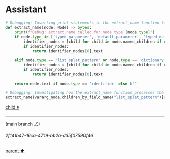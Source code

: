 # Assistant

```python
# Debugging: Inserting print statements in the extract_name function to understand its behavior
def extract_name(node: Node) -> bytes:
    print(f"Debug: extract_name called for node type {node.type}")
    if node.type in ['typed_parameter', 'default_parameter', 'typed_default_parameter']:
        identifier_nodes = [child for child in node.named_children if child.type == 'identifier']
        if identifier_nodes:
            return identifier_nodes[0].text

    elif node.type == 'list_splat_pattern' or node.type == 'dictionary_splat_pattern':
        identifier_nodes = [child for child in node.named_children if child.type == 'identifier']
        if identifier_nodes:
            return identifier_nodes[0].text

    return node.text if node.type == 'identifier' else b""

# Debugging: Investigating how the extract_name function processes the list_splat_pattern node in *vararg
extract_name(vararg_node.children_by_field_name("list_splat_pattern")[0])
```

[child ⬇️](#2f141b47-16ca-4719-bb2a-d35f07590f46)

---

(main branch ⎇)
###### 2f141b47-16ca-4719-bb2a-d35f07590f46
[parent ⬆️](#ff98c37b-021b-4b9d-8d41-3ce7ef489027)

